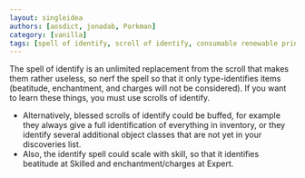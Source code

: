```yaml
---
layout: singleidea
authors: [aosdict, jonadab, Porkman]
category: [vanilla]
tags: [spell of identify, scroll of identify, consumable renewable principle, CONSIDER MERGE]
---
```

The spell of identify is an unlimited replacement from the scroll that makes them rather useless, so nerf the spell so that it only type-identifies items (beatitude, enchantment, and charges will not be considered). If you want to learn these things, you must use scrolls of identify.
* Alternatively, blessed scrolls of identify could be buffed, for example they always give a full identification of everything in inventory, or they identify several additional object classes that are not yet in your discoveries list.
* Also, the identify spell could scale with skill, so that it identifies beatitude at Skilled and enchantment/charges at Expert.
